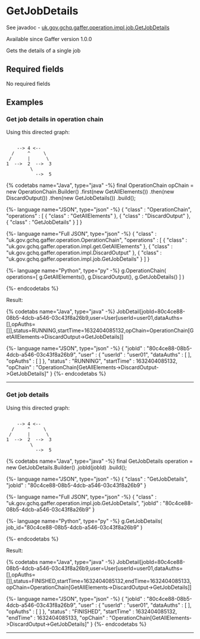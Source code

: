 # GetJobDetails
See javadoc - [uk.gov.gchq.gaffer.operation.impl.job.GetJobDetails](ref://../../javadoc/gaffer/uk/gov/gchq/gaffer/operation/impl/job/GetJobDetails.html)

Available since Gaffer version 1.0.0

Gets the details of a single job

## Required fields
No required fields


## Examples

### Get job details in operation chain

Using this directed graph:

```

    --> 4 <--
  /     ^     \
 /      |      \
1  -->  2  -->  3
         \
           -->  5
```


{% codetabs name="Java", type="java" -%}
final OperationChain<JobDetail> opChain = new OperationChain.Builder()
        .first(new GetAllElements())
        .then(new DiscardOutput())
        .then(new GetJobDetails())
        .build();

{%- language name="JSON", type="json" -%}
{
  "class" : "OperationChain",
  "operations" : [ {
    "class" : "GetAllElements"
  }, {
    "class" : "DiscardOutput"
  }, {
    "class" : "GetJobDetails"
  } ]
}

{%- language name="Full JSON", type="json" -%}
{
  "class" : "uk.gov.gchq.gaffer.operation.OperationChain",
  "operations" : [ {
    "class" : "uk.gov.gchq.gaffer.operation.impl.get.GetAllElements"
  }, {
    "class" : "uk.gov.gchq.gaffer.operation.impl.DiscardOutput"
  }, {
    "class" : "uk.gov.gchq.gaffer.operation.impl.job.GetJobDetails"
  } ]
}

{%- language name="Python", type="py" -%}
g.OperationChain( 
  operations=[ 
    g.GetAllElements(), 
    g.DiscardOutput(), 
    g.GetJobDetails() 
  ] 
)

{%- endcodetabs %}

Result:

{% codetabs name="Java", type="java" -%}
JobDetail[jobId=80c4ce88-08b5-4dcb-a546-03c43f8a26b9,user=User[userId=user01,dataAuths=[],opAuths=[]],status=RUNNING,startTime=1632404085132,opChain=OperationChain[GetAllElements->DiscardOutput->GetJobDetails]]

{%- language name="JSON", type="json" -%}
{
  "jobId" : "80c4ce88-08b5-4dcb-a546-03c43f8a26b9",
  "user" : {
    "userId" : "user01",
    "dataAuths" : [ ],
    "opAuths" : [ ]
  },
  "status" : "RUNNING",
  "startTime" : 1632404085132,
  "opChain" : "OperationChain[GetAllElements->DiscardOutput->GetJobDetails]"
}
{%- endcodetabs %}

-----------------------------------------------

### Get job details

Using this directed graph:

```

    --> 4 <--
  /     ^     \
 /      |      \
1  -->  2  -->  3
         \
           -->  5
```


{% codetabs name="Java", type="java" -%}
final GetJobDetails operation = new GetJobDetails.Builder()
        .jobId(jobId)
        .build();

{%- language name="JSON", type="json" -%}
{
  "class" : "GetJobDetails",
  "jobId" : "80c4ce88-08b5-4dcb-a546-03c43f8a26b9"
}

{%- language name="Full JSON", type="json" -%}
{
  "class" : "uk.gov.gchq.gaffer.operation.impl.job.GetJobDetails",
  "jobId" : "80c4ce88-08b5-4dcb-a546-03c43f8a26b9"
}

{%- language name="Python", type="py" -%}
g.GetJobDetails( 
  job_id="80c4ce88-08b5-4dcb-a546-03c43f8a26b9" 
)

{%- endcodetabs %}

Result:

{% codetabs name="Java", type="java" -%}
JobDetail[jobId=80c4ce88-08b5-4dcb-a546-03c43f8a26b9,user=User[userId=user01,dataAuths=[],opAuths=[]],status=FINISHED,startTime=1632404085132,endTime=1632404085133,opChain=OperationChain[GetAllElements->DiscardOutput->GetJobDetails]]

{%- language name="JSON", type="json" -%}
{
  "jobId" : "80c4ce88-08b5-4dcb-a546-03c43f8a26b9",
  "user" : {
    "userId" : "user01",
    "dataAuths" : [ ],
    "opAuths" : [ ]
  },
  "status" : "FINISHED",
  "startTime" : 1632404085132,
  "endTime" : 1632404085133,
  "opChain" : "OperationChain[GetAllElements->DiscardOutput->GetJobDetails]"
}
{%- endcodetabs %}

-----------------------------------------------

